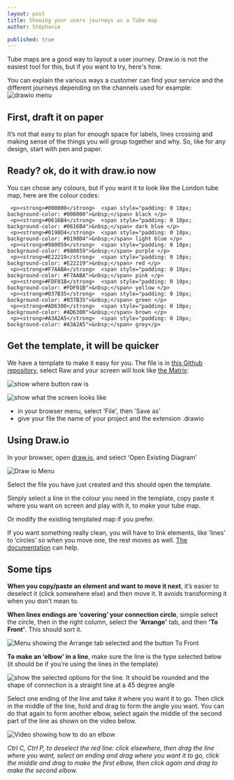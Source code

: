 ```yaml
---
layout: post
title: Showing your users journeys as a Tube map
author: Stéphanie

published: true
---
```


Tube maps are a good way to layout a user journey. Draw.io is not the easiest tool for this, but if you want to try, here's how.

<!--more-->

You can explain the various ways a customer can find your service and the different journeys depending on the channels used for example:
![drawio menu ](/images/tube%20map/ServicetubeMap-example.png)


## First, draft it on paper

It’s not that easy to plan for enough space for labels, lines crossing and making sense of the things you will group together and why. So, like for any design, start with pen and paper.

## Ready? ok, do it with draw.io now

You can chose any colours, but if you want it to look like the London tube map, here are the colour codes:

     <p><strong>#000000</strong>  <span style="padding: 0 10px; background-color: #000000">&nbsp;</span> black </p>
     <p><strong>#0616B4</strong>  <span style="padding: 0 10px; background-color: #0616B4">&nbsp;</span> dark blue </p>
     <p><strong>#0198D4</strong>  <span style="padding: 0 10px; background-color: #0198D4">&nbsp;</span> light blue </p>
     <p><strong>#980059</strong>  <span style="padding: 0 10px; background-color: #980059">&nbsp;</span> purple </p>
     <p><strong>#E22219</strong>  <span style="padding: 0 10px; background-color: #E22219">&nbsp;</span> red </p>
     <p><strong>#F7AABA</strong>  <span style="padding: 0 10px; background-color: #F7AABA">&nbsp;</span> pink </p>
     <p><strong>#FDF01B</strong>  <span style="padding: 0 10px; background-color: #FDF01B">&nbsp;</span> yellow </p>
     <p><strong>#037B35</strong>  <span style="padding: 0 10px; background-color: #037B35">&nbsp;</span> green </p>
     <p><strong>#AD6300</strong>  <span style="padding: 0 10px; background-color: #AD6300">&nbsp;</span> brown </p>
     <p><strong>#A3A2A5</strong>  <span style="padding: 0 10px; background-color: #A3A2A5">&nbsp;</span> grey</p>

## Get the template, it will be quicker
We have a template to make it easy for you. The file is in [this Github repository](https://github.com/scotentSD/resources/blob/master/files/tubemap-template.drawio), select Raw and your screen will look like [the Matrix](https://www.youtube.com/watch?v=kqUR3KtWbTk):

![show where button raw is ](/images/tube%20map/githubraw.png)

![show what the screen looks like](/images/tube%20map/xmltext.png)


- in your browser menu, select 'File', then 'Save as'
- give your file the name of your project and the extension .drawio

## Using Draw.io

In your browser, open [draw.io](https://www.draw.io/), and select ‘Open Existing Diagram’

![Draw io Menu ](/images/tube%20map/menudrawio.png)

Select the file you have just created and this should open the template.

Simply select a line in the colour you need in the template, copy paste it where you want on screen and play with it, to make your tube map.

Or modify the existing templated map if you prefer.

If you want something really clean, you will have to link elements, like ‘lines’ to ‘circles’ so when you move one, the rest moves as well. [The documentation](https://support.draw.io/display/DO/Tutorial+3+-+Connectors%2C+Waypoints%2C+and+Altering+Shapes) can help.

## Some tips
**When you copy/paste an element and want to move it next**, it’s easier to deselect it (click somewhere else) and then move it. It avoids transforming it when you don’t mean to.

**When lines endings are ‘covering’ your connection circle**, simple select the circle, then in the right column, select the **'Arrange'** tab, and then **'To Front'**. This should sort it.

![Menu showing the Arrange tab selected and the button To Front](/images/tube%20map/drawio-settings.png)

**To make an ‘elbow’ in a line**, make sure the line is the type selected below (it should be if you’re using the lines in the template)

![show the selected options for the line. It should be rounded and the shape of connection is a straight line at a 45 degree angle](/images/tube%20map/drawio-settings-line.png)

Select one ending of the line and take it where you want it to go. Then click in the middle of the line, hold and drag to form the angle you want. You can do that again to form another elbow, select again the middle of the second part of the line as shown on the video below.

![Video showing how to do an elbow](/images/tube%20map/video-drawio-Tubemap-elbow.gif)

_Ctrl C, Ctrl P, to deselect the red line: click elsewhere, then drag the line where you want, select an ending and drag where you want it to go, click the middle and drag to make the first elbow, then click again and drag to make the second elbow._
